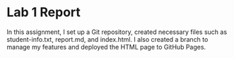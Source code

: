 # Lab 1 Report

In this assignment, I set up a Git repository, created necessary files such as student-info.txt, report.md, and index.html. I also created a branch to manage my features and deployed the HTML page to GitHub Pages.


